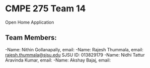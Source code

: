 
# CMPE 275 Team 14
Open Home Application

## Team Members:
-Name: Nithin Gollanapally,             email:
-Name: Rajesh Thummala,                 email: rajesh.thummala@sjsu.edu      SJSU ID: 013829179
-Name: Nidhi Tattur Aravinda Kumar,     email:
-Name: Akshay Bajaj,                    email:

